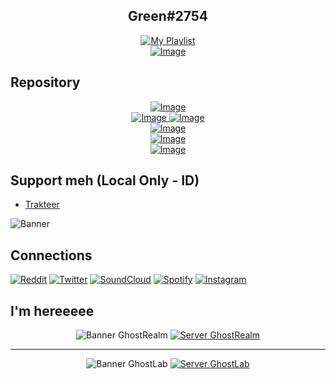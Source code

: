   <div align="center">
  <p><b><h2>Green#2754</h2></b></p>
  <a href="https://open.spotify.com/playlist/2OXnOc6aF0pAINuPXed2c9">
    <img src="https://img.shields.io/badge/Collection Of Music %22VGJR%22-gray?style=for-the-badge&logo=spotify" alt="My Playlist" loading="lazy"/>
  </a>
</div>
<div align="center">
  <a href="https://github.com/GreenVGJR">
    <img src="https://komarev.com/ghpvc/?username=GreenVGJR&color=green" alt="Image" loading="lazy"/>
  </a>
</div>

## Repository

<div align="center">
  <a href="https://github.com/GreenVGJR/amc-aoijs">
    <img src="https://github-readme-stats.vercel.app/api/pin/?username=greenvgjr&repo=amc-aoijs&theme=dark" alt="Image" loading="lazy"/>
  </a>
</div>
<div align="center">
  <a href="https://github.com/GreenVGJR/amc-aoijs">
    <img src="https://img.shields.io/github/repo-size/GreenVGJR/amc-aoijs?color=blue&label=Repo Size" alt="Image" loading="lazy"/>
  </a>
  <a href="https://github.com/GreenVGJR/amc-aoijs">
    <img src="https://img.shields.io/github/languages/code-size/GreenVGJR/amc-aoijs?color=purple&label=Code Size" alt="Image" loading="lazy"/>
  </a>
</div>
<div align="center">
  <a href="https://github.com/GreenVGJR/amc-aoijs/archive/refs/heads/handler-v5.2.zip">
    <img src="https://img.shields.io/badge/Download (Default)-gray?style=for-the-badge&logo=github&color=black" alt="Image" loading="lazy"/>
  </a>
</div>

<div align="center">
  <a href="https://github.com/GreenVGJR/src-2langpr">
    <img src="https://github-readme-stats.vercel.app/api/pin/?username=greenvgjr&repo=src-2langpr&theme=dark" alt="Image" loading="lazy"/>
  </a>
</div>
<div align="center">
  <a href="https://github.com/GreenVGJR/amc-aoijs">
    <img src="https://img.shields.io/github/repo-size/GreenVGJR/src-2langpr?color=blue&label=Repo Size" alt="Image" loading="lazy"/>
  </a>
</div>


## Support meh (Local Only - ID)
- [Trakteer](https://trakteer.id/vgjr)

<img src="https://cdn.discordapp.com/attachments/1055832957916557332/1089206745521463498/New_Project_282_BE5BC1F.png" alt="Banner" loading="lazy"/>

## Connections

[![Reddit](https://img.shields.io/badge/Reddit-orange?style=for-the-badge&logo=reddit&color=gray)](https://www.reddit.com/u/GreenVGJR)
[![Twitter](https://img.shields.io/badge/Twitter-aqua?style=for-the-badge&logo=twitter&color=blue)](https://twitter.com/Green_VGJR)
[![SoundCloud](https://img.shields.io/badge/Soundcloud-orange?style=for-the-badge&logo=soundcloud&color=ffa54a)](https://soundcloud.com/greenvgjr)
[![Spotify](https://img.shields.io/badge/Spotify-green?style=for-the-badge&logo=spotify&color=9bff9b)](https://open.spotify.com/user/uz2gmmfdw7gxcofnb3843pju5)
[![Instagram](https://img.shields.io/badge/Instagram-black?style=for-the-badge&logo=instagram&color=black)](https://www.instagram.com/green._vgjr)


## I'm hereeeee

<div align="center">
<img src="https://cdn.discordapp.com/attachments/1089006428808826983/1089024008390971422/network_list_small_header_GhostCo..png" alt="Banner GhostRealm" loading="lazy"/>
<a href="https://discord.gg/developers">
    <img src="https://discordapp.com/api/guilds/678295162555858951/widget.png?style=banner2" alt="Server GhostRealm" loading="lazy"/>
  </a>
</div>

___

<div align="center">
<img src="https://cdn.discordapp.com/attachments/1089006882364080259/1096833085254930482/GhostLabs_official_header.png" alt="Banner GhostLab" loading="lazy"/>
<a href="https://discord.gg/QHgGqZjRWY">
    <img src="https://discordapp.com/api/guilds/797833180936667153/widget.png?style=banner2" alt="Server GhostLab" loading="lazy"/>
  </a>
</div>
